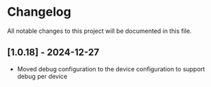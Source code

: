 # Changelog

All notable changes to this project will be documented in this file.

## [1.0.18] - 2024-12-27
- Moved debug configuration to the device configuration to support debug per device

